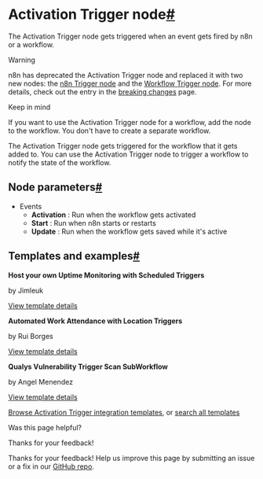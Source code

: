 [ ](https://github.com/n8n-io/n8n-docs/edit/main/docs/integrations/builtin/core-nodes/n8n-nodes-base.activationtrigger.md "Edit this page")

# Activation Trigger node[#](#activation-trigger-node "Permanent link")

The Activation Trigger node gets triggered when an event gets fired by n8n or a workflow.

Warning

n8n has deprecated the Activation Trigger node and replaced it with two new nodes: the [n8n Trigger node](../n8n-nodes-base.n8ntrigger/) and the [Workflow Trigger node](../n8n-nodes-base.workflowtrigger/). For more details, check out the entry in the [breaking changes](https://github.com/n8n-io/n8n/blob/master/packages/cli/BREAKING-CHANGES.md#01170) page.

Keep in mind

If you want to use the Activation Trigger node for a workflow, add the node to the workflow. You don't have to create a separate workflow.

The Activation Trigger node gets triggered for the workflow that it gets added to. You can use the Activation Trigger node to trigger a workflow to notify the state of the workflow.

## Node parameters[#](#node-parameters "Permanent link")

  * Events
    * **Activation** : Run when the workflow gets activated
    * **Start** : Run when n8n starts or restarts
    * **Update** : Run when the workflow gets saved while it's active



## Templates and examples[#](#templates-and-examples "Permanent link")

**Host your own Uptime Monitoring with Scheduled Triggers**

by Jimleuk

[View template details](https://n8n.io/workflows/2327-host-your-own-uptime-monitoring-with-scheduled-triggers/)

**Automated Work Attendance with Location Triggers**

by Rui Borges

[View template details](https://n8n.io/workflows/2530-automated-work-attendance-with-location-triggers/)

**Qualys Vulnerability Trigger Scan SubWorkflow**

by Angel Menendez

[View template details](https://n8n.io/workflows/2511-qualys-vulnerability-trigger-scan-subworkflow/)

[Browse Activation Trigger integration templates](https://n8n.io/integrations/activation-trigger/), or [search all templates](https://n8n.io/workflows/)

Was this page helpful? 

Thanks for your feedback! 

Thanks for your feedback! Help us improve this page by submitting an issue or a fix in our [GitHub repo](https://github.com/n8n-io/n8n-docs). 
